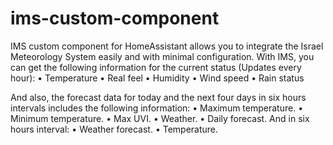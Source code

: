 # ims-custom-component

IMS custom component for HomeAssistant allows you to integrate the Israel Meteorology System easily and with minimal configuration.
With IMS, you can get the following information for the current status (Updates every hour):
•	Temperature
•	Real feel
•	Humidity
•	Wind speed
•	Rain status




 And also, the forecast data for today and the next four days in six hours intervals includes the following information:
•	Maximum temperature.
•	Minimum temperature.
•	Max UVI.
•	Weather.
•	Daily forecast.
And in six hours interval:
•	Weather forecast.
•	Temperature.





